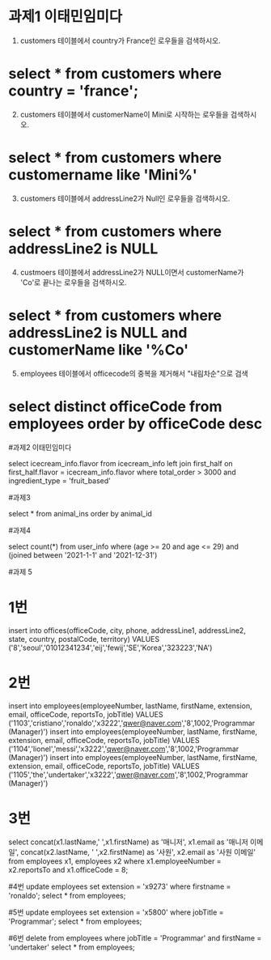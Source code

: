 # 과제1 이태민임미다

1. customers 테이블에서 country가 France인 로우들을 검색하시오.
# select * from customers where country = 'france';

2. customers 테이블에서 customerName이 Mini로 시작하는 로우들을 검색하시오.
# select * from customers where customername like 'Mini%'

3. customers 테이블에서 addressLine2가 Null인 로우들을 검색하시오.
# select * from customers where addressLine2 is NULL

4. custmoers 테이블에서 addressLine2가 NULL이면서 customerName가 'Co'로 끝나는 로우들을 검색하시오.
# select * from customers where addressLine2 is NULL and customerName like '%Co'

5. employees 테이블에서 officecode의 중복을 제거해서 "내림차순"으로 검색
# select distinct officeCode from employees order by officeCode desc

#과제2 이태민임미다

select icecream_info.flavor from icecream_info left join first_half on first_half.flavor = icecream_info.flavor where total_order > 3000 and ingredient_type = 'fruit_based'

#과제3

select * from animal_ins order by animal_id


#과제4

select count(*) from user_info where (age >= 20 and age <= 29) and (joined between '2021-1-1' and '2021-12-31')


#과제 5
# 1번
insert into offices(officeCode, city, phone, addressLine1, addressLine2, state, country, postalCode, territory) VALUES ('8','seoul','01012341234','eij','fewij','SE','Korea','323223','NA')

# 2번
insert into employees(employeeNumber, lastName, firstName, extension, email, officeCode, reportsTo, jobTitle) VALUES ('1103','cristiano','ronaldo','x3222','qwer@naver.com','8',1002,'Programmar (Manager)')
insert into employees(employeeNumber, lastName, firstName, extension, email, officeCode, reportsTo, jobTitle) VALUES ('1104','lionel','messi','x3222','qwer@naver.com','8',1002,'Programmar (Manager)')
insert into employees(employeeNumber, lastName, firstName, extension, email, officeCode, reportsTo, jobTitle) VALUES ('1105','the','undertaker','x3222','qwer@naver.com','8',1002,'Programmar (Manager)')

# 3번
select concat(x1.lastName,' ',x1.firstName) as '매니저', x1.email as '매니저 이메일', concat(x2.lastName, ' ',x2.firstName) as '사원', x2.email as '사원 이메일'
from employees x1, employees x2
where x1.employeeNumber = x2.reportsTo and x1.officeCode = 8;

#4번
update employees set extension = 'x9273' where firstname = 'ronaldo';
select * from employees;

#5번
update employees set extension = 'x5800' where jobTitle = 'Programmar';
select * from employees;

#6번
delete from employees where jobTitle = 'Programmar' and firstName = 'undertaker'
select * from employees;
